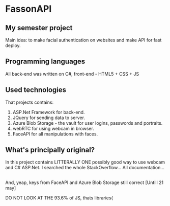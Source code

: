 # FassonAPI

## My semester project
Main idea: to make facial authentication on websites and make API for fast deploy. 

## Programming languages 
All back-end was written on C#, front-end - HTML5 + CSS + JS 

## Used technologies
That projects contains: 
1. ASP.Net Framework for back-end.
2. JQuery for sending data to server.
3. Azure Blob Storage - the vault for user logins, passwords and portraits.
4. webRTC for using webcam in browser.
5. FaceAPI for all manipulations with faces. 

## What's principally original?
In this project contains LITTERALLY ONE possibly good way to use webcam and C# ASP.Net. 
I searched the whole StackOverflow...
All documentation...

##
And, yeap, keys from FaceAPI and Azure Blob Storage still correct [Untill 21 may]

DO NOT LOOK AT THE 93.6% of JS, thats libraries(

